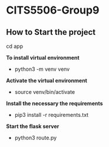 # CITS5506-Group9

## How to Start the project 

cd app

**To install virtual environment**
* python3 -m venv venv

**Activate the virtual environment** 
* source venv/bin/activate

**Install the necessary the requirements**
* pip3 install -r requirements.txt

**Start the flask server** 
* python3 route.py
